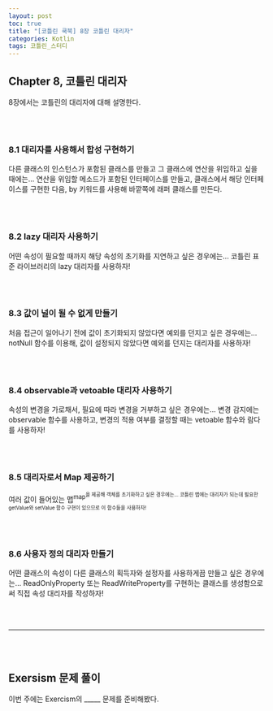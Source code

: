 ```yaml
---
layout: post
toc: true
title: "[코틀린 쿡북] 8장 코틀린 대리자"
categories: Kotlin
tags: 코틀린_스터디
---
```


## Chapter 8, 코틀린 대리자
8장에서는 코틀린의 대리자에 대해 설명한다. 

<br/><br/>
### 8.1 대리자를 사용해서 합성 구현하기
다른 클래스의 인스턴스가 포함된 클래스를 만들고 그 클래스에 연산을 위임하고 싶을 때에는...
연산을 위임할 메소드가 포함된 인터페이스를 만들고, 클래스에서 해당 인터페이스를 구현한 다음, by 키워드를 사용해 바깥쪽에 래퍼 클래스를 만든다.

<br/><br/>

### 8.2 lazy 대리자 사용하기
어떤 속성이 필요할 때까지 해당 속성의 초기화를 지연하고 싶은 경우에는...
코틀린 표준 라이브러리의 lazy 대리자를 사용하자!

<br/><br/>

### 8.3 값이 널이 될 수 없게 만들기
처음 접근이 일어나기 전에 값이 초기화되지 않았다면 예외를 던지고 싶은 경우에는...
notNull 함수를 이용해, 값이 설정되지 않았다면 예외를 던지는 대리자를 사용하자!

<br/><br/>

### 8.4 observable과 vetoable 대리자 사용하기
속성의 변경을 가로채서, 필요에 따라 변경을 거부하고 싶은 경우에는...
변경 감지에는 observable 함수를 사용하고, 변경의 적용 여부를 결정할 때는 vetoable 함수와 람다를 사용하자!

<br/><br/>

### 8.5 대리자로서 Map 제공하기
여러 값이 들어있는 맵<sup>map<sup>을 제공해 객체를 초기화하고 싶은 경우에는...
코틀린 맵에는 대리자가 되는데 필요한 getValue와 setValue 함수 구현이 있으므로 이 함수들을 사용하자!

<br/><br/>

### 8.6 사용자 정의 대리자 만들기
어떤 클래스의 속성이 다른 클래스의 획득자와 설정자를 사용하게끔 만들고 싶은 경우에는...
ReadOnlyProperty 또는 ReadWriteProperty를 구현하는 클래스를 생성함으로써 직접 속성 대리자를 작성하자!

<br/><br/>
<hr/>
<br/><br/>

## Exersism 문제 풀이
이번 주에는 Exercism의 &#95;&#95;&#95;&#95;&#95; 문제를 준비해봤다.
